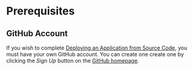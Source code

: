 # Prerequisites

## GitHub Account

If you wish to complete [Deploying an Application from Source Code](lab004/lab004-1.md), you must have your own GitHub account. You can create one create one by clicking the *Sign Up* button on the [GitHub homepage](https://github.com/).
